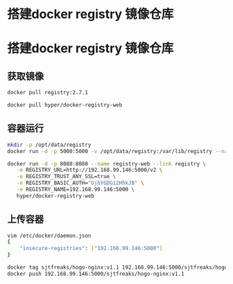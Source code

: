 # 搭建docker registry 镜像仓库

# 搭建docker registry 镜像仓库
## 获取镜像
```sh
docker pull registry:2.7.1
```

```sh
docker pull hyper/docker-registry-web
```

## 容器运行
```sh
mkdir -p /opt/data/registry
docker run -d -p 5000:5000 -v /opt/data/registry:/var/lib/registry --name registry registry:2.7.1
```

```sh
docker run -d -p 8080:8080 --name registry-web --link registry \
   -e REGISTRY_URL=http://192.168.99.146:5000/v2 \
   -e REGISTRY_TRUST_ANY_SSL=true \
   -e REGISTRY_BASIC_AUTH="GjhYGDGi2HhkJB" \
   -e REGISTRY_NAME=192.168.99.146:5000 \
   hyper/docker-registry-web
```

## 上传容器
```sh
vim /etc/docker/daemon.json
{
    "insecure-registries": ["192.168.99.146:5000"]
}

docker tag sjtfreaks/hogo-nginx:v1.1 192.168.99.146:5000/sjtfreaks/hogo-nginx:v1.1
docker push 192.168.99.146:5000/sjtfreaks/hogo-nginx:v1.1
```
